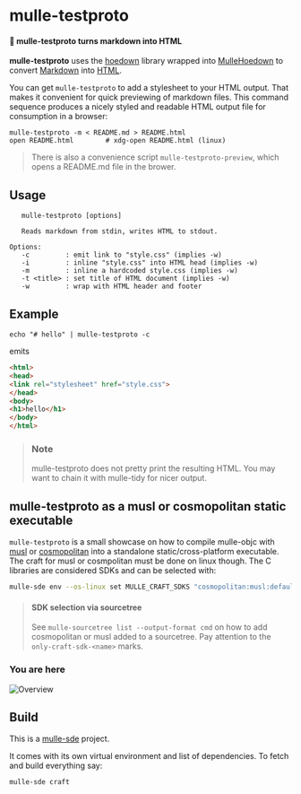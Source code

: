 # mulle-testproto

#### 👯 mulle-testproto turns markdown into HTML

**mulle-testproto** uses the [hoedown](//github.com/hoedown/hoedown)
library wrapped into [MulleHoedown](//github.com/MulleWeb/MulleHoedown) to
convert [Markdown](//en.wikipedia.org/wiki/Markdown) into
[HTML](https://en.wikipedia.org/wiki/HTML).

You can get `mulle-testproto` to add a stylesheet to your HTML output. That
makes it convenient for quick previewing of markdown files. This command
sequence produces a nicely styled and readable HTML output file for consumption
in a browser:


```console
mulle-testproto -m < README.md > README.html
open README.html        # xdg-open README.html (linux)
```

> There is also a convenience script `mulle-testproto-preview`, which opens a
> README.md file in the brower.

## Usage

```console
   mulle-testproto [options]

   Reads markdown from stdin, writes HTML to stdout.

Options:
   -c         : emit link to "style.css" (implies -w)
   -i         : inline "style.css" into HTML head (implies -w)
   -m         : inline a hardcoded style.css (implies -w)
   -t <title> : set title of HTML document (implies -w)
   -w         : wrap with HTML header and footer
```

## Example

```console
echo "# hello" | mulle-testproto -c
```

emits

```html
<html>
<head>
<link rel="stylesheet" href="style.css">
</head>
<body>
<h1>hello</h1>
</body>
</html>
```

> ### Note
>
> mulle-testproto does not pretty print the resulting HTML. You may want to
> chain it with mulle-tidy for nicer output.


## mulle-testproto as a musl or cosmopolitan static executable

`mulle-testproto` is a small showcase on how to compile mulle-objc with
[musl](//musl.libc.org) or [cosmopolitan](//justine.lol/cosmopolitan/index.html)
into a standalone static/cross-platform executable. The craft for musl or
cosmpolitan must be done on linux though.
The C libraries are considered SDKs and can be selected with:

``` sh
mulle-sde env --os-linux set MULLE_CRAFT_SDKS "cosmopolitan:musl:default"
```
> #### SDK selection via sourcetree
>
> See `mulle-sourcetree list --output-format cmd` on how to add cosmopolitan or
> musl added to a sourcetree. Pay attention to the `only-craft-sdk-<name>`
> marks.
>

### You are here

![Overview](overview.dot.svg)


## Build

This is a [mulle-sde](https://mulle-sde.github.io/) project.

It comes with its own virtual environment and list of dependencies.
To fetch and build everything say:

```
mulle-sde craft
```
